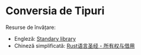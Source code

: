 # Conversia de Tipuri
Resurse de învățare:
- Engleză: [Standary library](https://std.rs)
- Chineză simplificată: [Rust语言圣经 - 所有权与借用](https://course.rs/basic/converse.html)

